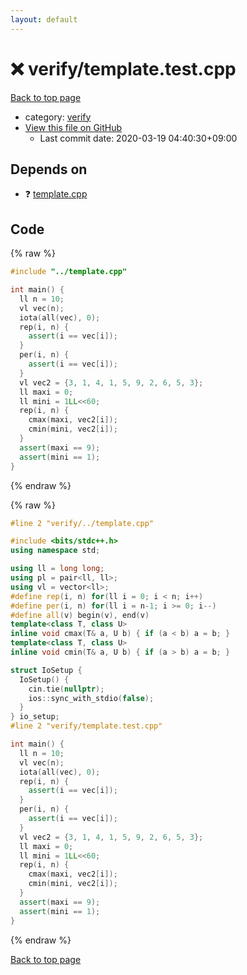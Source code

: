 ```yaml
---
layout: default
---
```


<!-- mathjax config similar to math.stackexchange -->
<script type="text/javascript" async
  src="https://cdnjs.cloudflare.com/ajax/libs/mathjax/2.7.5/MathJax.js?config=TeX-MML-AM_CHTML">
</script>
<script type="text/x-mathjax-config">
  MathJax.Hub.Config({
    TeX: { equationNumbers: { autoNumber: "AMS" }},
    tex2jax: {
      inlineMath: [ ['$','$'] ],
      processEscapes: true
    },
    "HTML-CSS": { matchFontHeight: false },
    displayAlign: "left",
    displayIndent: "2em"
  });
</script>

<script type="text/javascript" src="https://cdnjs.cloudflare.com/ajax/libs/jquery/3.4.1/jquery.min.js"></script>
<script src="https://cdn.jsdelivr.net/npm/jquery-balloon-js@1.1.2/jquery.balloon.min.js" integrity="sha256-ZEYs9VrgAeNuPvs15E39OsyOJaIkXEEt10fzxJ20+2I=" crossorigin="anonymous"></script>
<script type="text/javascript" src="../../assets/js/copy-button.js"></script>
<link rel="stylesheet" href="../../assets/css/copy-button.css" />


# :x: verify/template.test.cpp

<a href="../../index.html">Back to top page</a>

* category: <a href="../../index.html#e8418d1d706cd73548f9f16f1d55ad6e">verify</a>
* <a href="{{ site.github.repository_url }}/blob/master/verify/template.test.cpp">View this file on GitHub</a>
    - Last commit date: 2020-03-19 04:40:30+09:00




## Depends on

* :question: <a href="../../library/template.cpp.html">template.cpp</a>


## Code

<a id="unbundled"></a>
{% raw %}
```cpp
#include "../template.cpp"

int main() {
  ll n = 10;
  vl vec(n);
  iota(all(vec), 0);
  rep(i, n) {
    assert(i == vec[i]);
  }
  per(i, n) {
    assert(i == vec[i]);
  }
  vl vec2 = {3, 1, 4, 1, 5, 9, 2, 6, 5, 3};
  ll maxi = 0;
  ll mini = 1LL<<60;
  rep(i, n) {
    cmax(maxi, vec2[i]);
    cmin(mini, vec2[i]);
  }
  assert(maxi == 9);
  assert(mini == 1);
}

```
{% endraw %}

<a id="bundled"></a>
{% raw %}
```cpp
#line 2 "verify/../template.cpp"

#include <bits/stdc++.h>
using namespace std;

using ll = long long;
using pl = pair<ll, ll>;
using vl = vector<ll>;
#define rep(i, n) for(ll i = 0; i < n; i++)
#define per(i, n) for(ll i = n-1; i >= 0; i--)
#define all(v) begin(v), end(v)
template<class T, class U>
inline void cmax(T& a, U b) { if (a < b) a = b; }
template<class T, class U>
inline void cmin(T& a, U b) { if (a > b) a = b; }

struct IoSetup {
  IoSetup() {
    cin.tie(nullptr);
    ios::sync_with_stdio(false);
  }
} io_setup;
#line 2 "verify/template.test.cpp"

int main() {
  ll n = 10;
  vl vec(n);
  iota(all(vec), 0);
  rep(i, n) {
    assert(i == vec[i]);
  }
  per(i, n) {
    assert(i == vec[i]);
  }
  vl vec2 = {3, 1, 4, 1, 5, 9, 2, 6, 5, 3};
  ll maxi = 0;
  ll mini = 1LL<<60;
  rep(i, n) {
    cmax(maxi, vec2[i]);
    cmin(mini, vec2[i]);
  }
  assert(maxi == 9);
  assert(mini == 1);
}

```
{% endraw %}

<a href="../../index.html">Back to top page</a>

